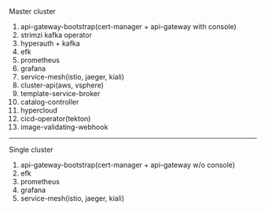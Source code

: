 Master cluster
1. api-gateway-bootstrap(cert-manager + api-gateway with console)
2. strimzi kafka operator
3. hyperauth + kafka
4. efk
5. prometheus
6. grafana
7. service-mesh(istio, jaeger, kiali)
8. cluster-api(aws, vsphere)
9. template-service-broker
10. catalog-controller
11. hypercloud
12. cicd-operator(tekton)
13. image-validating-webhook
---
Single cluster
1. api-gateway-bootstrap(cert-manager + api-gateway w/o console)
2. efk
3. prometheus
4. grafana
5. service-mesh(istio, jaeger, kiali)
